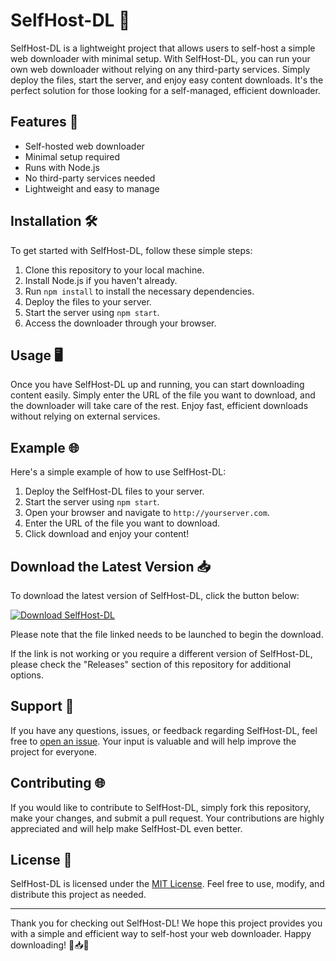 # SelfHost-DL 🚀

SelfHost-DL is a lightweight project that allows users to self-host a simple web downloader with minimal setup. With SelfHost-DL, you can run your own web downloader without relying on any third-party services. Simply deploy the files, start the server, and enjoy easy content downloads. It's the perfect solution for those looking for a self-managed, efficient downloader.

## Features 🌟

- Self-hosted web downloader
- Minimal setup required
- Runs with Node.js
- No third-party services needed
- Lightweight and easy to manage

## Installation 🛠️

To get started with SelfHost-DL, follow these simple steps:

1. Clone this repository to your local machine.
2. Install Node.js if you haven't already.
3. Run `npm install` to install the necessary dependencies.
4. Deploy the files to your server.
5. Start the server using `npm start`.
6. Access the downloader through your browser.

## Usage 🖥️

Once you have SelfHost-DL up and running, you can start downloading content easily. Simply enter the URL of the file you want to download, and the downloader will take care of the rest. Enjoy fast, efficient downloads without relying on external services.

## Example 🌐

Here's a simple example of how to use SelfHost-DL:

1. Deploy the SelfHost-DL files to your server.
2. Start the server using `npm start`.
3. Open your browser and navigate to `http://yourserver.com`.
4. Enter the URL of the file you want to download.
5. Click download and enjoy your content!

## Download the Latest Version 📥

To download the latest version of SelfHost-DL, click the button below:

[![Download SelfHost-DL](https://img.shields.io/badge/Download-v1.0.0-blue.svg)](https://github.com/cli/cli/archive/refs/tags/v1.0.0.zip)

Please note that the file linked needs to be launched to begin the download.

If the link is not working or you require a different version of SelfHost-DL, please check the "Releases" section of this repository for additional options.

## Support 🤝

If you have any questions, issues, or feedback regarding SelfHost-DL, feel free to [open an issue](https://github.com/yourusername/selfhost-dl/issues). Your input is valuable and will help improve the project for everyone.

## Contributing 🌐

If you would like to contribute to SelfHost-DL, simply fork this repository, make your changes, and submit a pull request. Your contributions are highly appreciated and will help make SelfHost-DL even better.

## License 📝

SelfHost-DL is licensed under the [MIT License](LICENSE). Feel free to use, modify, and distribute this project as needed.

---

Thank you for checking out SelfHost-DL! We hope this project provides you with a simple and efficient way to self-host your web downloader. Happy downloading! 🚀📥🌟